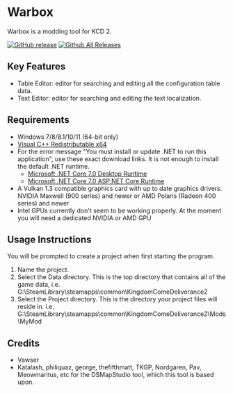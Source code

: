 # Warbox
Warbox is a modding tool for KCD 2. 

[![GitHub release](https://img.shields.io/github/release/vawser/Warbox.svg)](https://github.com/vawser/Warbox/releases/latest)
[![Github All Releases](https://img.shields.io/github/downloads/vawser/Warbox/total.svg)](https://github.com/vawser/Warbox/releases/latest)

## Key Features
- Table Editor: editor for searching and editing all the configuration table data.
- Text Editor: editor for searching and editing the text localization.

## Requirements
* Windows 7/8/8.1/10/11 (64-bit only)
* [Visual C++ Redistributable x64](https://aka.ms/vs/16/release/vc_redist.x64.exe)
* For the error message "You must install or update .NET to run this application", use these exact download links. It is not enough to install the default .NET runtime.
  * [Microsoft .NET Core 7.0 Desktop Runtime](https://aka.ms/dotnet/7.0/windowsdesktop-runtime-win-x64.exe)
  * [Microsoft .NET Core 7.0 ASP.NET Core Runtime](https://aka.ms/dotnet/7.0/aspnetcore-runtime-win-x64.exe)
* A Vulkan 1.3 compatible graphics card with up to date graphics drivers: NVIDIA Maxwell (900 series) and newer or AMD Polaris (Radeon 400 series) and newer
* Intel GPUs currently don't seem to be working properly. At the moment you will need a dedicated NVIDIA or AMD GPU

## Usage Instructions
You will be prompted to create a project when first starting the program.
1. Name the project.
2. Select the Data directory. This is the top directory that contains all of the game data, i.e. G:\SteamLibrary\steamapps\common\KingdomComeDeliverance2
3. Select the Project directory. This is the directory your project files will reside in. i.e. G:\SteamLibrary\steamapps\common\KingdomComeDeliverance2\Mods\MyMod

## Credits
* Vawser
* Katalash, philiquaz, george, thefifthmatt, TKGP, Nordgaren, Pav, Meowmaritus, etc for the DSMapStudio tool, which this tool is based upon.
